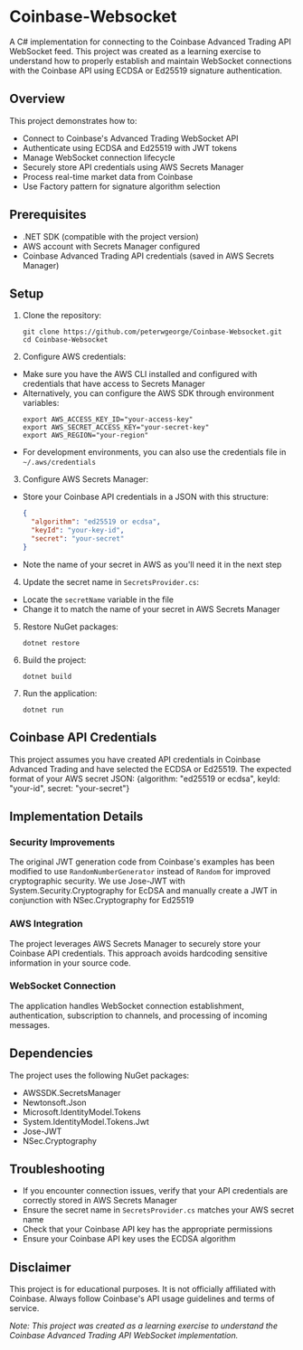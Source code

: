 # Coinbase-Websocket

A C# implementation for connecting to the Coinbase Advanced Trading API WebSocket feed. This project was created as a learning exercise to understand how to properly establish and maintain WebSocket connections with the Coinbase API using ECDSA or Ed25519 signature authentication.

## Overview

This project demonstrates how to:

- Connect to Coinbase's Advanced Trading WebSocket API
- Authenticate using ECDSA and Ed25519 with JWT tokens
- Manage WebSocket connection lifecycle
- Securely store API credentials using AWS Secrets Manager
- Process real-time market data from Coinbase
- Use Factory pattern for signature algorithm selection

## Prerequisites

- .NET SDK (compatible with the project version)
- AWS account with Secrets Manager configured
- Coinbase Advanced Trading API credentials (saved in AWS Secrets Manager)

## Setup

1. Clone the repository:
   ```
   git clone https://github.com/peterwgeorge/Coinbase-Websocket.git
   cd Coinbase-Websocket
   ```

2. Configure AWS credentials:
- Make sure you have the AWS CLI installed and configured with credentials that have access to Secrets Manager
- Alternatively, you can configure the AWS SDK through environment variables:
  ```
  export AWS_ACCESS_KEY_ID="your-access-key"
  export AWS_SECRET_ACCESS_KEY="your-secret-key"
  export AWS_REGION="your-region"
  ```
- For development environments, you can also use the credentials file in `~/.aws/credentials`

3. Configure AWS Secrets Manager:
- Store your Coinbase API credentials in a JSON with this structure:
  ```json
  {
    "algorithm": "ed25519 or ecdsa",
    "keyId": "your-key-id", 
    "secret": "your-secret"
  }
  ```
- Note the name of your secret in AWS as you'll need it in the next step

4. Update the secret name in `SecretsProvider.cs`:
- Locate the `secretName` variable in the file
- Change it to match the name of your secret in AWS Secrets Manager

5. Restore NuGet packages:
   ```
   dotnet restore
   ```
6. Build the project:
   ```
   dotnet build
   ```

7. Run the application:
   ```
   dotnet run
   ```

## Coinbase API Credentials

This project assumes you have created API credentials in Coinbase Advanced Trading and have selected the ECDSA or Ed25519. The expected format of your AWS secret JSON: {algorithm: "ed25519 or ecdsa", keyId: "your-id", secret: "your-secret"}

## Implementation Details

### Security Improvements

The original JWT generation code from Coinbase's examples has been modified to use `RandomNumberGenerator` instead of `Random` for improved cryptographic security. We use Jose-JWT with System.Security.Cryptography for EcDSA and manually create a JWT in conjunction with NSec.Cryptography for Ed25519

### AWS Integration

The project leverages AWS Secrets Manager to securely store your Coinbase API credentials. This approach avoids hardcoding sensitive information in your source code.

### WebSocket Connection

The application handles WebSocket connection establishment, authentication, subscription to channels, and processing of incoming messages.

## Dependencies

The project uses the following NuGet packages:
- AWSSDK.SecretsManager
- Newtonsoft.Json
- Microsoft.IdentityModel.Tokens
- System.IdentityModel.Tokens.Jwt
- Jose-JWT
- NSec.Cryptography

## Troubleshooting

- If you encounter connection issues, verify that your API credentials are correctly stored in AWS Secrets Manager
- Ensure the secret name in `SecretsProvider.cs` matches your AWS secret name
- Check that your Coinbase API key has the appropriate permissions
- Ensure your Coinbase API key uses the ECDSA algorithm 

## Disclaimer

This project is for educational purposes. It is not officially affiliated with Coinbase. Always follow Coinbase's API usage guidelines and terms of service.


*Note: This project was created as a learning exercise to understand the Coinbase Advanced Trading API WebSocket implementation.*
